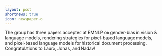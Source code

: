 ```yaml
---
layout: post
shortnews: true
icon: newspaper-o
---
```


The group has three papers accepted at EMNLP on gender-bias in vision & language models, rendering strategies for pixel-based language models, and pixel-based language models for historical document processing. Congratulations to Laura, Jonas, and Nadav!
